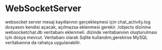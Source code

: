 # WebSocketServer
websocket server
mesaj kayıtlarının gerçekleşmesi için chat_activity.log dosyasını kendisi açacak, açılmazsa eklenmesi gerekir.
/objects dizinine websocketchat.db veritabanı eklenmeli. dizinde veritabanının oluşturulması için dosya mevcut. Veritabanı olarak Sqlite kullandım,gerekirse MySQL veritabanına da rahatça uygulanabilir.
